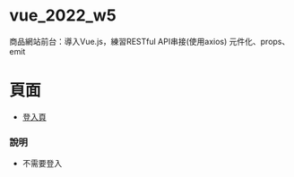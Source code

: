 # vue_2022_w5


商品網站前台：導入Vue.js，練習RESTful API串接(使用axios)
元件化、props、emit

# 頁面
- [登入頁](https://peterchen-jianrong.github.io/vue_2022_w5/index.html)

### 說明
 - 不需要登入